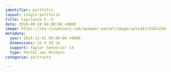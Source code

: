 ```yaml
---
identifier: portfolio
layout: single-portfolio
title: Capitaine F.-X
date: 2018-09-18 04:00:00 +0000
image: https://res.cloudinary.com/npaquet-pastel/image/upload/v1545154659/Capt-Fran%C3%A7ois-Xavier-Laviolette-pastel-20-X-22-cm-2016.jpg
metadata:
  year: 2016-12-01 05:00:00 +0000
  dimensions: 22 X 20 cm
  support: Papier Sennelier C4
  type: Pastel sec Holbein
categorie: portraits

---
```

